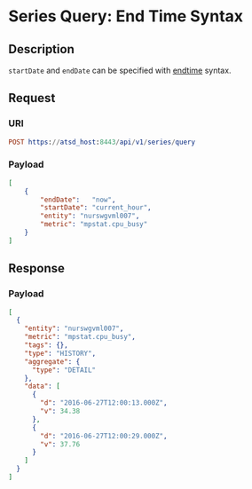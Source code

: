 # Series Query: End Time Syntax

## Description

`startDate` and `endDate` can be specified with [endtime](/docs/end-time-syntax.md) syntax.

## Request

### URI

```elm
POST https://atsd_host:8443/api/v1/series/query
```

### Payload

```json
[
    {
        "endDate":   "now",
        "startDate": "current_hour",
        "entity": "nurswgvml007",
        "metric": "mpstat.cpu_busy"
    }
]
```

## Response

### Payload

```json
[
  {
    "entity": "nurswgvml007",
    "metric": "mpstat.cpu_busy",
    "tags": {},
    "type": "HISTORY",
    "aggregate": {
      "type": "DETAIL"
    },
    "data": [
      {
        "d": "2016-06-27T12:00:13.000Z",
        "v": 34.38
      },
      {
        "d": "2016-06-27T12:00:29.000Z",
        "v": 37.76
      }
    ]
  }
]
```
